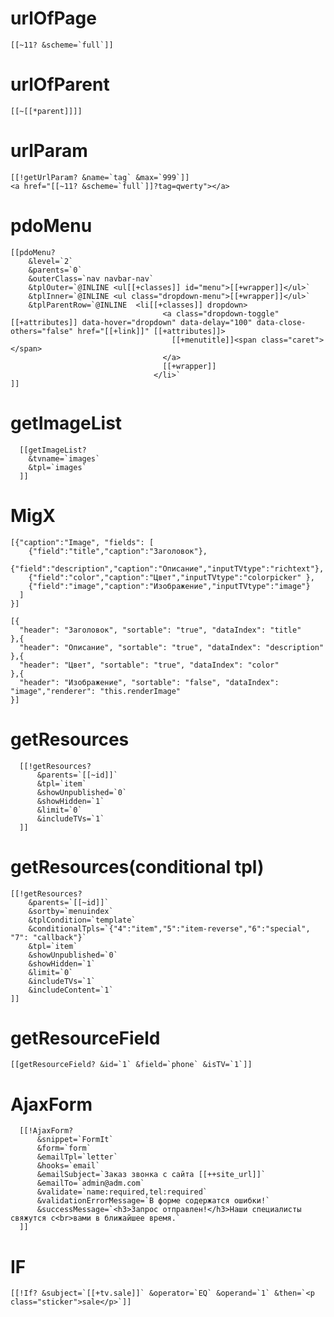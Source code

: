 # urlOfPage
	[[~11? &scheme=`full`]]

# urlOfParent
	[[~[[*parent]]]]

# urlParam
	[[!getUrlParam? &name=`tag` &max=`999`]]
	<a href="[[~11? &scheme=`full`]]?tag=qwerty"></a>

# pdoMenu
	[[pdoMenu?  
		&level=`2` 
		&parents=`0`
		&outerClass=`nav navbar-nav`
		&tplOuter=`@INLINE <ul[[+classes]] id="menu">[[+wrapper]]</ul>` 
		&tplInner=`@INLINE <ul class="dropdown-menu">[[+wrapper]]</ul>` 
		&tplParentRow=`@INLINE  <li[[+classes]] dropdown>
                                      <a class="dropdown-toggle"[[+attributes]] data-hover="dropdown" data-delay="100" data-close-others="false" href="[[+link]]" [[+attributes]]>
                                        [[+menutitle]]<span class="caret"></span>
                                      </a>
                                      [[+wrapper]]
                                    </li>`
	]]
  
# getImageList
	  [[getImageList?
	    &tvname=`images`
	    &tpl=`images`
	  ]]
# MigX
	[{"caption":"Image", "fields": [
	    {"field":"title","caption":"Заголовок"},
	    {"field":"description","caption":"Описание","inputTVtype":"richtext"}, 
	    {"field":"color","caption":"Цвет","inputTVtype":"colorpicker" },
	    {"field":"image","caption":"Изображение","inputTVtype":"image"}
	  ]
	}]

	[{
	  "header": "Заголовок", "sortable": "true", "dataIndex": "title"
	},{
	  "header": "Описание", "sortable": "true", "dataIndex": "description"
	},{
	  "header": "Цвет", "sortable": "true", "dataIndex": "color"
	},{
	  "header": "Изображение", "sortable": "false", "dataIndex": "image","renderer": "this.renderImage"
	}]	  
	  
	  
  
# getResources
	  [[!getResources?
	      &parents=`[[~id]]`
	      &tpl=`item`
	      &showUnpublished=`0`
	      &showHidden=`1`
	      &limit=`0`
	      &includeTVs=`1`
	  ]]
 
# getResources(conditional tpl)
	[[!getResources?
	    &parents=`[[~id]]`
	    &sortby=`menuindex`
	    &tplCondition=`template`
	    &conditionalTpls=`{"4":"item","5":"item-reverse","6":"special", "7": "callback"}`
	    &tpl=`item`
	    &showUnpublished=`0`
	    &showHidden=`1`
	    &limit=`0`
	    &includeTVs=`1`
	    &includeContent=`1`
	]]

# getResourceField
	[[getResourceField? &id=`1` &field=`phone` &isTV=`1`]]

# AjaxForm
	  [[!AjaxForm?
	      &snippet=`FormIt`
	      &form=`form`
	      &emailTpl=`letter`
	      &hooks=`email`
	      &emailSubject=`Заказ звонка с сайта [[++site_url]]`
	      &emailTo=`admin@adm.com`
	      &validate=`name:required,tel:required`
	      &validationErrorMessage=`В форме содержатся ошибки!`
	      &successMessage=`<h3>Запрос отправлен!</h3>Наши специалисты свяжутся с<br>вами в ближайшее время.`
	  ]]

# IF
	[[!If? &subject=`[[+tv.sale]]` &operator=`EQ` &operand=`1` &then=`<p class="sticker">sale</p>`]]
